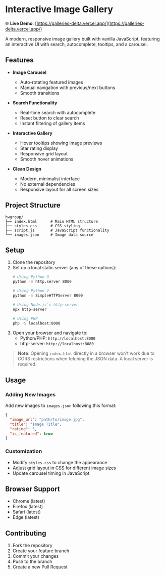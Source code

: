 # Interactive Image Gallery

🌐 **Live Demo**: [https://galleries-delta.vercel.app/](https://galleries-delta.vercel.app/)

A modern, responsive image gallery built with vanilla JavaScript, featuring an interactive UI with search, autocomplete, tooltips, and a carousel.

## Features

- **Image Carousel**
  - Auto-rotating featured images
  - Manual navigation with previous/next buttons
  - Smooth transitions

- **Search Functionality**
  - Real-time search with autocomplete
  - Reset button to clear search
  - Instant filtering of gallery items

- **Interactive Gallery**
  - Hover tooltips showing image previews
  - Star rating display
  - Responsive grid layout
  - Smooth hover animations

- **Clean Design**
  - Modern, minimalist interface
  - No external dependencies
  - Responsive layout for all screen sizes

## Project Structure

```
hwgroup/
├── index.html      # Main HTML structure
├── styles.css      # CSS styling
├── script.js       # JavaScript functionality
└── images.json     # Image data source
```

## Setup

1. Clone the repository
2. Set up a local static server (any of these options):
   ```bash
   # Using Python 3
   python -m http.server 8000

   # Using Python 2
   python -m SimpleHTTPServer 8000

   # Using Node.js's http-server
   npx http-server

   # Using PHP
   php -S localhost:8000
   ```
3. Open your browser and navigate to:
   - Python/PHP: `http://localhost:8000`
   - http-server: `http://localhost:8080`

> **Note**: Opening `index.html` directly in a browser won't work due to CORS restrictions when fetching the JSON data. A local server is required.

## Usage

### Adding New Images

Add new images to `images.json` following this format:
```json
{
  "image_url": "path/to/image.jpg",
  "title": "Image Title",
  "rating": 5,
  "is_featured": true
}
```

### Customization

- Modify `styles.css` to change the appearance
- Adjust grid layout in CSS for different image sizes
- Update carousel timing in JavaScript

## Browser Support

- Chrome (latest)
- Firefox (latest)
- Safari (latest)
- Edge (latest)

## Contributing

1. Fork the repository
2. Create your feature branch
3. Commit your changes
4. Push to the branch
5. Create a new Pull Request
